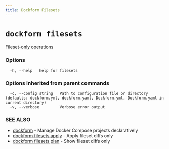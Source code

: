 ```yaml
---
title: Dockform Filesets
---
```


# `dockform filesets`

Fileset-only operations

### Options

```
  -h, --help   help for filesets
```

### Options inherited from parent commands

```
  -c, --config string   Path to configuration file or directory (defaults: dockform.yml, dockform.yaml, Dockform.yml, Dockform.yaml in current directory)
  -v, --verbose         Verbose error output
```

### SEE ALSO

* [dockform](/docs/cli/dockform)	 - Manage Docker Compose projects declaratively
* [dockform filesets apply](/docs/cli/dockform_filesets_apply)	 - Apply fileset diffs only
* [dockform filesets plan](/docs/cli/dockform_filesets_plan)	 - Show fileset diffs only

